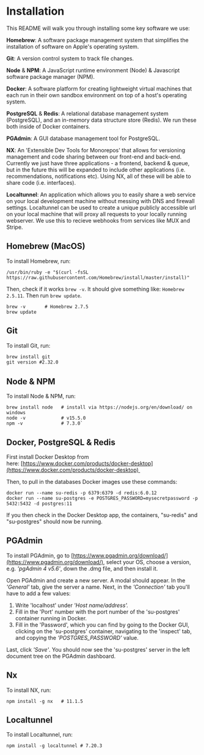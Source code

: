 # **Installation**

This README will walk you through installing some key software we use:

**Homebrew**: A software package management system that simplifies the installation of software on Apple's operating system.

**Git**: A version control system to track file changes.

**Node** & **NPM**: A JavaScript runtime environment (Node) & Javascript software package manager (NPM).

**Docker**: A software platform for creating lightweight virtual machines that each run in their own sandbox environment on top of a host's operating system.

**PostgreSQL** & **Redis**: A relational database management system (PostgreSQL), and an in-memory data structure store (Redis). We run these both inside of Docker containers.

**PGAdmin**: A GUI database management tool for PostgreSQL.

**NX**: An 'Extensible Dev Tools for Monorepos' that allows for versioning management and code sharing between our front-end and back-end. Currently we just have three applications - a frontend, backend & queue, but in the future this will be expanded to include other applications (i.e. recommendations, notifications etc). Using NX, all of these will be able to share code (i.e. interfaces).

**Localtunnel**: An application which allows you to easily share a web service on your local development machine without messing with DNS and firewall settings. Localtunnel can be used to create a unique publicly accessible url on your local machine that will proxy all requests to your locally running webserver. We use this to recieve webhooks from services like MUX and Stripe.

## **Homebrew (MacOS)**

To install Homebrew, run:

```
/usr/bin/ruby -e "$(curl -fsSL https://raw.githubusercontent.com/Homebrew/install/master/install)"
```

Then, check if it works `brew -v`. It should give something like: `Homebrew 2.5.11`. Then run `brew update`.

```
brew -v       # Homebrew 2.7.5
brew update
```

## **Git**

To install Git, run:

```xml
brew install git 
git version #2.32.0 
```

## **Node & NPM**

To install Node & NPM, run:

```
brew install node   # install via https://nodejs.org/en/download/ on windows
node -v             # v15.5.0
npm -v              # 7.3.0`
```

## **Docker, PostgreSQL & Redis**

First install Docker Desktop from here: [https://www.docker.com/products/docker-desktop](https://www.docker.com/products/docker-desktop) 

Then, to pull in the databases Docker images use these commands:

```
docker run --name su-redis -p 6379:6379 -d redis:6.0.12
docker run --name su-postgres -e POSTGRES_PASSWORD=mysecretpassword -p 5432:5432 -d postgres:11
```

If you then check in the Docker Desktop app, the containers, "su-redis" and "su-postgres" should now be running. 

## PGAdmin

To install PGAdmin, go to [https://www.pgadmin.org/download/](https://www.pgadmin.org/download/), select your OS, choose a version,  e.g. *'pgAdmin 4 v5.6'*, down the .dmg file, and then install it.

Open PGAdmin and create a new server. A modal should appear. In the *'General'* tab, give the server a name. Next, in the *'Connection'* tab you'll have to add a few values:

1. Write 'localhost' under *'Host name/address'.* 
2. Fill in the 'Port' number with the port number of the 'su-postgres' container running in Docker.
3. Fill in the 'Password', which you can find by going to the Docker GUI, clicking on the 'su-postgres' container, navigating to the 'inspect' tab, and copying the *'POSTGRES_PASSWORD'* value.

Last, click *'Save'*. You should now see the 'su-postgres' server in the left document tree on the PGAdmin dashboard.

## **Nx**

To install NX, run:

```
npm install -g nx   # 11.1.5
```

## Localtunnel

To install Localtunnel, run:

```
npm install -g localtunnel # 7.20.3
```